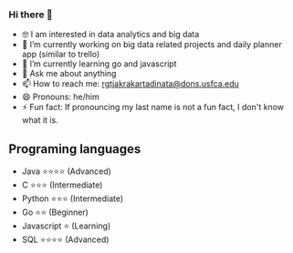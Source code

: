 ### Hi there 👋

- :nerd_face: I am interested in data analytics and big data
- 🔭 I’m currently working on big data related projects and daily planner app (similar to trello)
- 🌱 I’m currently learning go and javascript
- 💬 Ask me about anything
- 📫 How to reach me: rgtjakrakartadinata@dons.usfca.edu
- 😄 Pronouns: he/him
- ⚡ Fun fact: If pronouncing my last name is not a fun fact, I don't know what it is.

## Programing languages
- Java :star::star::star::star: (Advanced)
- C :star::star::star: (Intermediate)
- Python :star::star::star: (Intermediate)
- Go :star::star: (Beginner)
- Javascript :star: (Learning)
- SQL :star::star::star::star: (Advanced)
